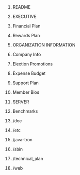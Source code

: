
1. README

2. EXECUTIVE 
 1. Financial Plan
 2. Rewards Plan
		
3. ORGANIZATION INFORMATION
 1. Company Info
 1. Election Promotions
 1. Expense Budget
 1. Support Plan
 1. Member Bios


4. SERVER
 1. Benchmarks
 1. /doc
 1. /etc
 1. /java-tron
 1. /sbin
 1. /technical_plan
 1. /web
	
